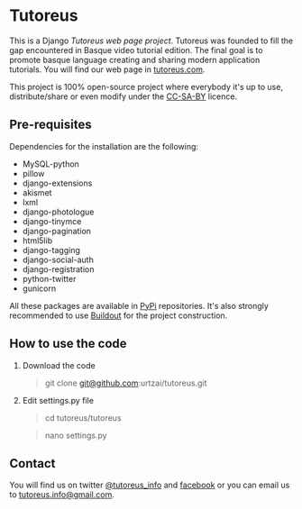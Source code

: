 Tutoreus
========

This is a Django *Tutoreus web page project*. Tutoreus was founded to fill the gap encountered in Basque video 
tutorial edition. The final goal is to promote basque language creating and sharing modern application tutorials. 
You will find our web page in [tutoreus.com](http://tutoreus.com).

This project is 100% open-source project where everybody it's up to use, distribute/share or even modify under the 
[CC-SA-BY](http://creativecommons.org/licenses/by-sa/3.0/) licence.

Pre-requisites
--------------

Dependencies for the installation are the following:

* MySQL-python
* pillow
* django-extensions
* akismet
* lxml
* django-photologue
* django-tinymce
* django-pagination
* html5lib
* django-tagging
* django-social-auth
* django-registration
* python-twitter
* gunicorn

All these packages are available in [PyPi](http://pypi.python.org/pypi) repositories. It's also strongly recommended 
to use [Buildout](http://www.buildout.org/) for the project construction.

How to use the code
-------------------

1. Download the code

    > git clone git@github.com:urtzai/tutoreus.git
    
2. Edit settings.py file

    > cd tutoreus/tutoreus
      
    > nano settings.py

Contact
-------

You will find us on twitter [@tutoreus_info](http://twitter.com/tutoreus_inf) and [facebook](http://www.facebook.com/pages/Tutoreus/288348697944020) or you can email us to tutoreus.info@gmail.com.
